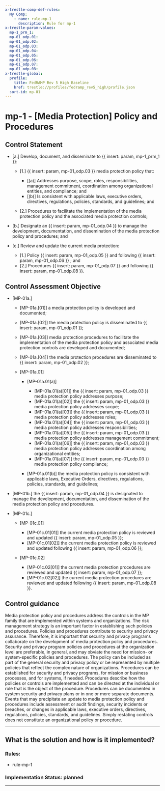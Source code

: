 ```yaml
---
x-trestle-comp-def-rules:
  My Comp:
    - name: rule-mp-1
      description: Rule for mp-1
x-trestle-param-values:
  mp-1_prm_1:
  mp-01_odp.01:
  mp-01_odp.02:
  mp-01_odp.03:
  mp-01_odp.04:
  mp-01_odp.05:
  mp-01_odp.06:
  mp-01_odp.07:
  mp-01_odp.08:
x-trestle-global:
  profile:
    title: FedRAMP Rev 5 High Baseline
    href: trestle://profiles/fedramp_rev5_high/profile.json
  sort-id: mp-01
---
```


# mp-1 - \[Media Protection\] Policy and Procedures

## Control Statement

- \[a.\] Develop, document, and disseminate to {{ insert: param, mp-1_prm_1 }}:

  - \[1.\] {{ insert: param, mp-01_odp.03 }} media protection policy that:

    - \[(a)\] Addresses purpose, scope, roles, responsibilities, management commitment, coordination among organizational entities, and compliance; and
    - \[(b)\] Is consistent with applicable laws, executive orders, directives, regulations, policies, standards, and guidelines; and

  - \[2.\] Procedures to facilitate the implementation of the media protection policy and the associated media protection controls;

- \[b.\] Designate an {{ insert: param, mp-01_odp.04 }} to manage the development, documentation, and dissemination of the media protection policy and procedures; and

- \[c.\] Review and update the current media protection:

  - \[1.\] Policy {{ insert: param, mp-01_odp.05 }} and following {{ insert: param, mp-01_odp.06 }} ; and
  - \[2.\] Procedures {{ insert: param, mp-01_odp.07 }} and following {{ insert: param, mp-01_odp.08 }}.

## Control Assessment Objective

- \[MP-01a.\]

  - \[MP-01a.[01]\] a media protection policy is developed and documented;
  - \[MP-01a.[02]\] the media protection policy is disseminated to {{ insert: param, mp-01_odp.01 }};
  - \[MP-01a.[03]\] media protection procedures to facilitate the implementation of the media protection policy and associated media protection controls are developed and documented;
  - \[MP-01a.[04]\] the media protection procedures are disseminated to {{ insert: param, mp-01_odp.02 }};
  - \[MP-01a.01\]

    - \[MP-01a.01(a)\]

      - \[MP-01a.01(a)[01]\] the {{ insert: param, mp-01_odp.03 }} media protection policy addresses purpose;
      - \[MP-01a.01(a)[02]\] the {{ insert: param, mp-01_odp.03 }} media protection policy addresses scope;
      - \[MP-01a.01(a)[03]\] the {{ insert: param, mp-01_odp.03 }} media protection policy addresses roles;
      - \[MP-01a.01(a)[04]\] the {{ insert: param, mp-01_odp.03 }} media protection policy addresses responsibilities;
      - \[MP-01a.01(a)[05]\] the {{ insert: param, mp-01_odp.03 }} media protection policy addresses management commitment;
      - \[MP-01a.01(a)[06]\] the {{ insert: param, mp-01_odp.03 }} media protection policy addresses coordination among organizational entities;
      - \[MP-01a.01(a)[07]\] the {{ insert: param, mp-01_odp.03 }} media protection policy compliance;

    - \[MP-01a.01(b)\] the media protection policy is consistent with applicable laws, Executive Orders, directives, regulations, policies, standards, and guidelines;

- \[MP-01b.\] the {{ insert: param, mp-01_odp.04 }} is designated to manage the development, documentation, and dissemination of the media protection policy and procedures.

- \[MP-01c.\]

  - \[MP-01c.01\]

    - \[MP-01c.01[01]\] the current media protection policy is reviewed and updated {{ insert: param, mp-01_odp.05 }}; 
    - \[MP-01c.01[02]\] the current media protection policy is reviewed and updated following {{ insert: param, mp-01_odp.06 }};

  - \[MP-01c.02\]

    - \[MP-01c.02[01]\] the current media protection procedures are reviewed and updated {{ insert: param, mp-01_odp.07 }}; 
    - \[MP-01c.02[02]\] the current media protection procedures are reviewed and updated following {{ insert: param, mp-01_odp.08 }}.

## Control guidance

Media protection policy and procedures address the controls in the MP family that are implemented within systems and organizations. The risk management strategy is an important factor in establishing such policies and procedures. Policies and procedures contribute to security and privacy assurance. Therefore, it is important that security and privacy programs collaborate on the development of media protection policy and procedures. Security and privacy program policies and procedures at the organization level are preferable, in general, and may obviate the need for mission- or system-specific policies and procedures. The policy can be included as part of the general security and privacy policy or be represented by multiple policies that reflect the complex nature of organizations. Procedures can be established for security and privacy programs, for mission or business processes, and for systems, if needed. Procedures describe how the policies or controls are implemented and can be directed at the individual or role that is the object of the procedure. Procedures can be documented in system security and privacy plans or in one or more separate documents. Events that may precipitate an update to media protection policy and procedures include assessment or audit findings, security incidents or breaches, or changes in applicable laws, executive orders, directives, regulations, policies, standards, and guidelines. Simply restating controls does not constitute an organizational policy or procedure.

______________________________________________________________________

## What is the solution and how is it implemented?

<!-- For implementation status enter one of: implemented, partial, planned, alternative, not-applicable -->

<!-- Note that the list of rules under ### Rules: is read-only and changes will not be captured after assembly to JSON -->

<!-- Add control implementation description here for control: mp-1 -->

### Rules:

  - rule-mp-1

### Implementation Status: planned

______________________________________________________________________
